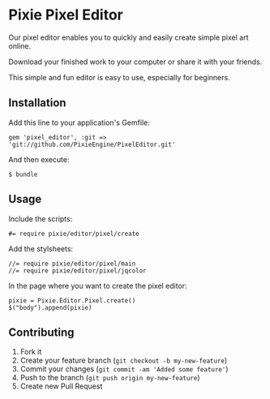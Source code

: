 # Pixie Pixel Editor

Our pixel editor enables you to quickly and easily create simple pixel art online.

Download your finished work to your computer or share it with your friends.

This simple and fun editor is easy to use, especially for beginners.

## Installation

Add this line to your application's Gemfile:

    gem 'pixel_editor', :git => 'git://github.com/PixieEngine/PixelEditor.git'

And then execute:

    $ bundle

## Usage

Include the scripts:

    #= require pixie/editor/pixel/create

Add the stylsheets:

    //= require pixie/editor/pixel/main
    //= require pixie/editor/pixel/jqcolor

In the page where you want to create the pixel editor:

    pixie = Pixie.Editor.Pixel.create()
    $("body").append(pixie)

## Contributing

1. Fork it
2. Create your feature branch (`git checkout -b my-new-feature`)
3. Commit your changes (`git commit -am 'Added some feature'`)
4. Push to the branch (`git push origin my-new-feature`)
5. Create new Pull Request
